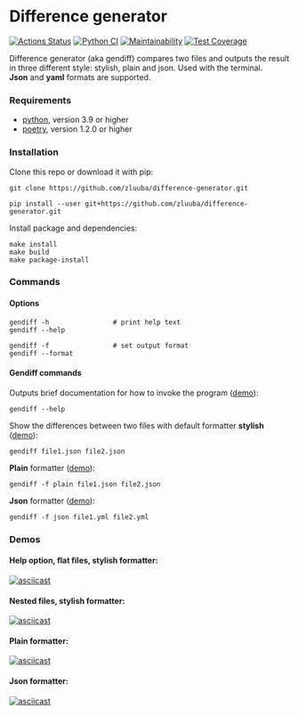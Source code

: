 # Difference generator

[![Actions Status](https://github.com/zluuba/python-project-50/workflows/hexlet-check/badge.svg)](https://github.com/zluuba/python-project-50/actions) 
[![Python CI](https://github.com/zluuba/python-project-50/actions/workflows/pyci.yml/badge.svg)](https://github.com/zluuba/python-project-50/actions/workflows/pyci.yml)
[![Maintainability](https://api.codeclimate.com/v1/badges/83963175416f052072a8/maintainability)](https://codeclimate.com/github/zluuba/python-project-50/maintainability) 
[![Test Coverage](https://api.codeclimate.com/v1/badges/83963175416f052072a8/test_coverage)](https://codeclimate.com/github/zluuba/python-project-50/test_coverage)


Difference generator (aka gendiff) compares two files and outputs the result in three different style: stylish, plain and json. 
Used with the terminal. </br>
**Json** and **yaml** formats are supported. </br>


### Requirements
- [python](https://www.python.org/), version 3.9 or higher
- [poetry](https://python-poetry.org/), version 1.2.0 or higher


### Installation 

Clone this repo or download it with pip:
```ch
git clone https://github.com/zluuba/difference-generator.git
```
```ch
pip install --user git+https://github.com/zluuba/difference-generator.git
```

Install package and dependencies:
```ch
make install
make build
make package-install
```

### Commands
#### Options

```ch
gendiff -h                # print help text
gendiff --help

gendiff -f                # set output format
gendiff --format
```

#### Gendiff commands

Outputs brief documentation for how to invoke the program
([demo](https://github.com/zluuba/difference-generator#help-option-flat-files-stylish-formatter)):
```ch
gendiff --help
```

Show the differences between two files with default formatter **stylish**
([demo](https://github.com/zluuba/difference-generator#nested-files-stylish-formatter)):
```ch
gendiff file1.json file2.json
```

**Plain** formatter
([demo](https://github.com/zluuba/difference-generator#plain-formatter)):
```ch
gendiff -f plain file1.json file2.json
```

**Json** formatter
([demo](https://github.com/zluuba/difference-generator#json-formatter)):
```ch
gendiff -f json file1.yml file2.yml
```


### Demos

#### Help option, flat files, stylish formatter:
[![asciicast](https://asciinema.org/a/V8EMBZ8dyIeVdGrgz5yOiY7tk.svg)](https://asciinema.org/a/V8EMBZ8dyIeVdGrgz5yOiY7tk)


#### Nested files, stylish formatter:
[![asciicast](https://asciinema.org/a/arUl8ZVGSi4hzsnaNf0nKwjZL.svg)](https://asciinema.org/a/arUl8ZVGSi4hzsnaNf0nKwjZL)


#### Plain formatter:
[![asciicast](https://asciinema.org/a/0V1KMW2AuUasLxNQ9ty6E11GO.svg)](https://asciinema.org/a/0V1KMW2AuUasLxNQ9ty6E11GO)


#### Json formatter:
[![asciicast](https://asciinema.org/a/6RRQ0OlgISxrA9vx9ueJFCqcJ.svg)](https://asciinema.org/a/6RRQ0OlgISxrA9vx9ueJFCqcJ)